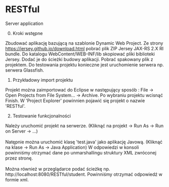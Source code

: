 # RESTful
Server application

0) Kroki wstępne

Zbudować aplikację bazującą na szablonie Dynamic Web Project.
Ze strony https://jersey.github.io/download.html pobrać plik ZIP Jersey JAX-RS 2.X RI bundle.
Do katalogu WebContent/WEB-INF/lib skopiować pliki biblioteki Jersey. Dodać je do ścieżki budowy aplikacji.
Pobrać spakowany plik z projektem. Do testowania projektu konieczne jest uruchomienie serwera np. serwera Glassfish.

1) Przykładowy import projektu

Projekt można zaimportować do Eclipse w następujący sposób :
File -> Open Projects from File System... -> Archive.
Po wybraniu projektu wcisnąć Finish.
W 'Project Explorer' powinnien pojawić się projekt o nazwie 'RESTful'.

2) Testowanie funkcjonalności

Należy uruchomić projekt na serwerze. 
(Kliknąć na projekt -> Run As -> Run on Server -> ...)
</br></br>
Natępnie można uruchomić klasę 'test.java' jako aplikację Javową.
(Kliknąć na klase -> Run As -> Java Application)
W odpowiedzi w konsoli powinniśmy otrzymać dane po unmarshallingu struktury XML zwróconej przez stronę.
</br></br>
Można również w przeglądarce podać ścieżkę np. http://localhost:8080/RESTful/student.
Powinniśmy otrzymać odpowiedź w formie xml.
